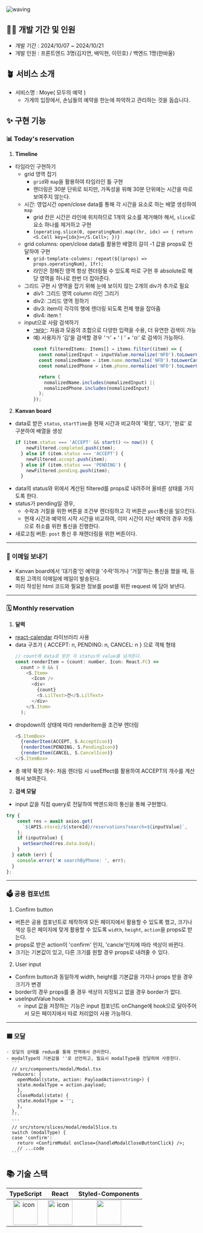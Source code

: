 ![waving](https://capsule-render.vercel.app/api?type=waving&height=200&fontAlignY=40&text=moye&color=gradient)


## 🧚‍♂️ 개발 기간 및 인원

- 개발 기간 : 2024/10/07 ~ 2024/10/21
- 개발 인원 : 프론트엔드 3명(김지연, 배익현, 이민호) / 백엔드 1명(한바울)

## 🪴 서비스 소개
- 서비스명 : Moye( 모두의 예약 )
  - 가게의 입장에서, 손님들의 예약을 한눈에 파악하고 관리하는 것을 돕습니다.

## ✨ 구현 기능
### 📊 Today's reservation
1. **Timeline**
  - 타임라인 구현하기
    - grid 영역 잡기
      - `grid`와 `map`을 활용하여 타임라인 틀 구현
      - 렌더링은 30분 단위로 되지만, 가독성을 위해 30분 단위에는 시간을 따로 보여주지 않는다.
    - 시간: 영업시간 open/close data를 통해 각 시간을 요소로 하는 배열 생성하여 `map`
      - grid 칸은 시간은 라인에 위치하므로 1개의 요소를 제거해야 해서, `slice`로 요소 하나를 제거하고 구현
      - `{operating.slice(0, operatingNum).map((hr, idx) => { return <S.Cell key={idx}></S.Cell>; })}`
    - grid columns: open/close data를 활용한 배열의 길이 -1 값을 props로 전달하여 구현
      - `grid-template-columns: repeat(${(props) => props.operatingNum}, 1fr);`
      - 라인은 정해진 영역 항상 렌더링될 수 있도록 따로 구현 후 absolute로 해당 영역을 하나로 한번 더 잡아준다.
    - 그리드 구현 시 영역을 잡기 위해 눈에 보이지 않는 2개의 div가 추가로 필요
      - div1: 그리드 영역 column 라인 그리기
      - div2: 그리드 영역 정하기
      - div3: item이 각각의 행에 렌더링 되도록 전체 행을 잡아줌
      - div4: item !
    - input으로 사람 검색하기
      - [`"NFD"`](https://developer.mozilla.org/en-US/docs/Web/JavaScript/Reference/Global_Objects/String/normalize#nfd): 자음과 모음의 조합으로 다양한 입력을 수용, 더 유연한 검색이 가능
      - 예) 사용자가 ‘김’을 검색할 경우 ‘ㄱ’ + ‘ㅣ’ + ‘ㅁ’ 로 검색이 가능하다.
        ```javascript
        const filteredItems: Items[] = items.filter((item) => {
          const nomalizedInput = inputValue.normalize('NFD').toLowerCase();
          const nomalizedName = item.name.normalize('NFD').toLowerCase();
          const nomalizedPhone = item.phone.normalize('NFD').toLowerCase();

          return (
            nomalizedName.includes(nomalizedInput) ||
            nomalizedPhone.includes(nomalizedInput)
          );
        });
        ```

2. **Kanvan board**
  - data로 받은 `status`, `startTime`을 현재 시간과 비교하여 '확정', '대기', '완료' 로 구분하여 배열을 생성
      ```javascript
      if (item.status === 'ACCEPT' && start() <= now()) {
          newFiltered.completed.push(item);
        } else if (item.status === 'ACCEPT') {
          newFiltered.accept.push(item);
        } else if (item.status === 'PENDING') {
          newFiltered.pending.push(item);
        }
      ```
  - data의 status와 위에서 계산된 filtered를 props로 내려주어 올바른 상태를 가지도록 한다.
  - status가 pending일 경우,
    - 수락과 거절을 위한 버튼을 조건부 렌더링하고 각 버튼은 `post`통신을 일으킨다.
    - 현재 시간과 예약의 시작 시간을 비교하여, 이미 시간이 지난 예약의 경우 자동으로 취소를 위한 통신을 진행한다.
  - 새로고침 버튼: `post` 통신 후 재렌더링을 위한 버튼이다.

---
### 📧 이메일 보내기
  - Kanvan board에서 '대기중'인 예약을 '수락'하거나 '거절'하는 통신을 했을 때, 등록된 고객의 이메일에 메일이 발송된다.
  - 미리 작성된 html 코드와 필요한 정보를 post를 위한 request 에 담아 보낸다.

---
### 🗓️ Monthly reservation
1. **달력**
  - [react-calendar](https://projects.wojtekmaj.pl/react-calendar/) 라이브러리 사용
  - data 구조가 { ACCEPT: n, PENDING: n, CANCEL: n } 으로 객체 형태
    ```javascript
    // count에 data로 받은 각 status의 value를 넘겨준다.
    const renderItem = (count: number, Icon: React.FC) =>
      count > 0 && (
        <S.Item>
          <Icon />
          <div>
            {count}
            <S.LilText>건</S.LilText>
          </div>
        </S.Item>
      );
    ```
  - dropdown의 상태에 따라 renderItem을 조건부 렌더링
    ```javascript
    <S.ItemBox>
      {renderItem(ACCEPT, S.AcceptIcon)}
      {renderItem(PENDING, S.PendingIcon)}
      {renderItem(CANCEL, S.CancelIcon)}
    </S.ItemBox>
    ```
  - 총 예약 확정 개수: 처음 렌더링 시 useEffect를 활용하여 ACCEPT의 개수를 계산해서 보여준다.
   
2. **검색 모달**
  - input 값을 직접 query로 전달하여 백엔드와의 통신을 통해 구현했다.
  ```javascript
  try {
      const res = await axios.get(
        `${APIS.store}/${storeId}/reservations?search=${inputValue}`,
      );
      if (inputValue) {
        setSearched(res.data.body);
      }
    } catch (err) {
      console.error('❌ searchByPhone: ', err);
    }
  };
  ```

---
### 🗳️ 공용 컴포넌트
1. Confirm button
  - 버튼은 공용 컴포넌트로 제작하여 모든 페이지에서 활용할 수 있도록 했고, 크기나 색상 등은 페이지에 맞게 활용할 수 있도록 `width`, `height`, `action`을 props로 받는다.
  - props로 받은 action이 'confirm' 인지, 'cancle'인지에 따라 색상이 바뀐다.
  - 크기는 기본값이 있고, 다른 크기를 원할 경우 props로 내려줄 수 있다.
     
2. User input
  - Confirm button과 동일하게 width, height를 기본값을 가지나 props 받을 경우 크기가 변경
  - border의 경우 props를 줄 경우 색상이 지정되고 없을 경우 border가 없다.
  - useInputValue hook
    - input 값을 저장하는 기능은 input 컴포넌트 onChange에 hook으로 달아주어서 모든 페이지에서 따로 처리없이 사용 가능하다.

---
### 🟩 모달
    - 모달의 상태를 redux를 통해 전역에서 관리한다.
    - modalType의 기본값을 ''로 선언하고, 필요시 modalType을 전달하여 사용한다.
      ```
      // src/components/modal/Modal.tsx
      reducers: {
        openModal(state, action: PayloadAction<string>) {
        state.modalType = action.payload;
        },
        closeModal(state) {
        state.modalType = '';
        },
      },
      ```
      ```
      // src/store/slices/modal/modalSlice.ts
      switch (modalType) {
      case 'confirm':
        return <ConfirmModal onClose={handleModalCloseButtonClick} />;
        // ...code
      ```

## 📚 기술 스택
|TypeScript|React|Styled-Components|
|:---:|:---:|:---:|
| <img src="https://techstack-generator.vercel.app/ts-icon.svg" alt="icon" width="65" height="65" /> | <img src="https://techstack-generator.vercel.app/react-icon.svg" alt="icon" width="65" height="65" /> | <img src="https://www.styled-components.com/atom.png" width="65" height="65" /> |
